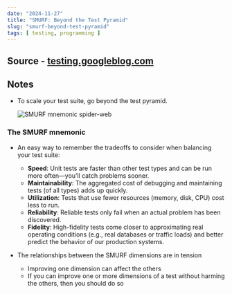 ```yaml
---
date: "2024-11-27"
title: "SMURF: Beyond the Test Pyramid"
slug: "smurf-beyond-test-pyramid"
tags: [ testing, programming ]
---
```




## Source - [testing.googleblog.com][1]

## Notes
* To scale your test suite, go beyond the test pyramid.

  ![SMURF mnemonic spider-web][2]

### The SMURF mnemonic
* An easy way to remember the tradeoffs to consider when balancing your test suite:
  * **Speed**: Unit tests are faster than other test types and can be run more often—you’ll catch problems sooner.
  * **Maintainability**: The aggregated cost of debugging and maintaining tests (of all types) adds up quickly.
  * **Utilization**: Tests that use fewer resources (memory, disk, CPU) cost less to run.
  * **Reliability**: Reliable tests only fail when an actual problem has been discovered.
  * **Fidelity**: High-fidelity tests come closer to approximating real operating conditions (e.g., real databases or traffic loads) and better predict the behavior of our production systems.

* The relationships between the SMURF dimensions are in tension
  * Improving one dimension can affect the others
  * If you can improve one or more dimensions of a test without harming the others, then you should do so



  [1]: https://testing.googleblog.com/2024/10/smurf-beyond-test-pyramid.html
  [2]: https://lh7-rt.googleusercontent.com/docsz/AD_4nXcyv0Dd8EPZJHfBuLZfvsLwVhXGVnvpBFhkhmOAOlCfCg6WZMmVyETD8ZH_oWSSYVxte2s9jTjmyGvoBxBL2sawkk-7lJVXDQKyKTaXnXulHhAugimqXk8ZocdlXTGJA6pHudUWgP4W0Zr0EHI92vzDJ_Y=s16000?key=9eA8neKwqCIgXwSUpDaoQQ
